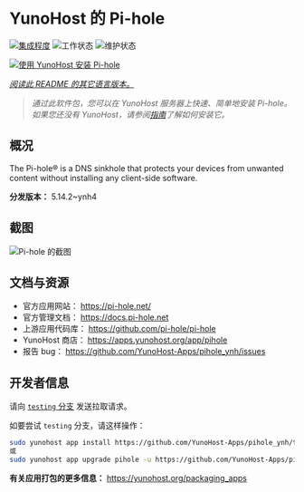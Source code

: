 <!--
注意：此 README 由 <https://github.com/YunoHost/apps/tree/master/tools/readme_generator> 自动生成
请勿手动编辑。
-->

# YunoHost 的 Pi-hole

[![集成程度](https://dash.yunohost.org/integration/pihole.svg)](https://dash.yunohost.org/appci/app/pihole) ![工作状态](https://ci-apps.yunohost.org/ci/badges/pihole.status.svg) ![维护状态](https://ci-apps.yunohost.org/ci/badges/pihole.maintain.svg)

[![使用 YunoHost 安装 Pi-hole](https://install-app.yunohost.org/install-with-yunohost.svg)](https://install-app.yunohost.org/?app=pihole)

*[阅读此 README 的其它语言版本。](./ALL_README.md)*

> *通过此软件包，您可以在 YunoHost 服务器上快速、简单地安装 Pi-hole。*  
> *如果您还没有 YunoHost，请参阅[指南](https://yunohost.org/install)了解如何安装它。*

## 概况

The Pi-hole® is a DNS sinkhole that protects your devices from unwanted content without installing any client-side software.

**分发版本：** 5.14.2~ynh4

## 截图

![Pi-hole 的截图](./doc/screenshots/dashboard.png)

## 文档与资源

- 官方应用网站： <https://pi-hole.net/>
- 官方管理文档： <https://docs.pi-hole.net>
- 上游应用代码库： <https://github.com/pi-hole/pi-hole>
- YunoHost 商店： <https://apps.yunohost.org/app/pihole>
- 报告 bug： <https://github.com/YunoHost-Apps/pihole_ynh/issues>

## 开发者信息

请向 [`testing` 分支](https://github.com/YunoHost-Apps/pihole_ynh/tree/testing) 发送拉取请求。

如要尝试 `testing` 分支，请这样操作：

```bash
sudo yunohost app install https://github.com/YunoHost-Apps/pihole_ynh/tree/testing --debug
或
sudo yunohost app upgrade pihole -u https://github.com/YunoHost-Apps/pihole_ynh/tree/testing --debug
```

**有关应用打包的更多信息：** <https://yunohost.org/packaging_apps>
